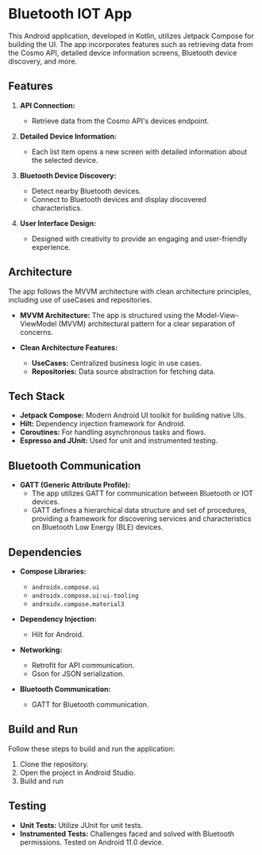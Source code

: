 # Bluetooth IOT App

This Android application, developed in Kotlin, utilizes Jetpack Compose for building the UI. The app incorporates features such as retrieving data from the Cosmo API, detailed device information screens, Bluetooth device discovery, and more.

## Features

1. **API Connection:**
   - Retrieve data from the Cosmo API's devices endpoint.

2. **Detailed Device Information:**
   - Each list item opens a new screen with detailed information about the selected device.

3. **Bluetooth Device Discovery:**
   - Detect nearby Bluetooth devices.
   - Connect to Bluetooth devices and display discovered characteristics.

4. **User Interface Design:**
   - Designed with creativity to provide an engaging and user-friendly experience.

## Architecture

The app follows the MVVM architecture with clean architecture principles, including use of useCases and repositories.

- **MVVM Architecture:** The app is structured using the Model-View-ViewModel (MVVM) architectural pattern for a clear separation of concerns.

- **Clean Architecture Features:**
  - **UseCases:** Centralized business logic in use cases.
  - **Repositories:** Data source abstraction for fetching data.

## Tech Stack

- **Jetpack Compose:** Modern Android UI toolkit for building native UIs.
- **Hilt:** Dependency injection framework for Android.
- **Coroutines:** For handling asynchronous tasks and flows.
- **Espresso and JUnit:** Used for unit and instrumented testing.

## Bluetooth Communication

- **GATT (Generic Attribute Profile):**
  - The app utilizes GATT for communication between Bluetooth or IOT devices.
  - GATT defines a hierarchical data structure and set of procedures, providing a framework for discovering services and characteristics on Bluetooth Low Energy (BLE) devices.

## Dependencies

- **Compose Libraries:**
  - `androidx.compose.ui`
  - `androidx.compose.ui:ui-tooling`
  - `androidx.compose.material3`

- **Dependency Injection:**
  - Hilt for Android.

- **Networking:**
  - Retrofit for API communication.
  - Gson for JSON serialization.

- **Bluetooth Communication:**
  - GATT for Bluetooth communication.

## Build and Run

Follow these steps to build and run the application:

1. Clone the repository.
2. Open the project in Android Studio.
3. Build and run

## Testing

- **Unit Tests:** Utilize JUnit for unit tests.
- **Instrumented Tests:** Challenges faced and solved with Bluetooth permissions. Tested on Android 11.0 device.
